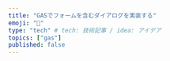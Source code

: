 ```yaml
---
title: "GASでフォームを含むダイアログを実装する"
emoji: "💭"
type: "tech" # tech: 技術記事 / idea: アイデア
topics: ["gas"]
published: false
---
```


